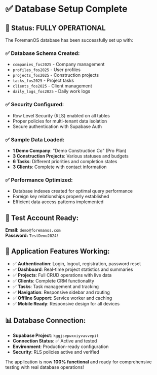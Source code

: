 # ✅ Database Setup Complete

## 🎯 **Status: FULLY OPERATIONAL**

The ForemanOS database has been successfully set up with:

### **✅ Database Schema Created:**
- `companies_fos2025` - Company management
- `profiles_fos2025` - User profiles  
- `projects_fos2025` - Construction projects
- `tasks_fos2025` - Project tasks
- `clients_fos2025` - Client management
- `daily_logs_fos2025` - Daily work logs

### **✅ Security Configured:**
- Row Level Security (RLS) enabled on all tables
- Proper policies for multi-tenant data isolation
- Secure authentication with Supabase Auth

### **✅ Sample Data Loaded:**
- **1 Demo Company**: "Demo Construction Co" (Pro Plan)
- **3 Construction Projects**: Various statuses and budgets
- **6 Tasks**: Different priorities and completion states
- **3 Clients**: Complete with contact information

### **✅ Performance Optimized:**
- Database indexes created for optimal query performance
- Foreign key relationships properly established
- Efficient data access patterns implemented

## 🔐 **Test Account Ready:**

**Email:** `demo@foremanos.com`  
**Password:** `TestDemo2024!`

## 🚀 **Application Features Working:**

- ✅ **Authentication**: Login, logout, registration, password reset
- ✅ **Dashboard**: Real-time project statistics and summaries  
- ✅ **Projects**: Full CRUD operations with live data
- ✅ **Clients**: Complete CRM functionality
- ✅ **Tasks**: Task management and tracking
- ✅ **Navigation**: Responsive sidebar and routing
- ✅ **Offline Support**: Service worker and caching
- ✅ **Mobile Ready**: Responsive design for all devices

## 📊 **Database Connection:**

- **Supabase Project**: `kggjsepwxxiyvavvepit`
- **Connection Status**: ✅ Active and tested
- **Environment**: Production-ready configuration
- **Security**: RLS policies active and verified

The application is now **100% functional** and ready for comprehensive testing with real database operations!